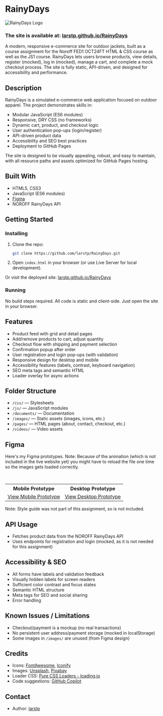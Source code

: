 # RainyDays

![RainyDays Logo](https://github.com/user-attachments/assets/eddd65a2-163d-438e-9603-a7bbc7e51c18)

### The site is available at: [larstp.github.io/RainyDays](https://larstp.github.io/RainyDays/index.html)

A modern, responsive e-commerce site for outdoor jackets, built as a course assignment for the Noroff FED1 OCT24FT HTML & CSS course as well as the JS1 course. RainyDays lets users browse products, view details, register (mocked), log in (mocked), manage a cart, and complete a mock checkout process. The site is fully static, API-driven, and designed for accessibility and performance.

## Description

RainyDays is a simulated e-commerce web application focused on outdoor apparel. The project demonstrates skills in:

- Modular JavaScript (ES6 modules)
- Responsive, DRY CSS (no frameworks)
- Dynamic cart, product, and checkout logic
- User authentication pop-ups (login/register)
- API-driven product data
- Accessibility and SEO best practices
- Deployment to GitHub Pages

The site is designed to be visually appealing, robust, and easy to maintain, with all resource paths and assets optimized for GitHub Pages hosting.

## Built With

- HTML5, CSS3
- JavaScript (ES6 modules)
- [Figma](#figma)
- NOROFF RainyDays API

## Getting Started

### Installing

1. Clone the repo:

   ```bash
   git clone https://github.com/larstp/RainyDays.git
   ```

2. Open `index.html` in your browser (or use Live Server for local development).

Or visit the deployed site: [larstp.github.io/RainyDays](https://larstp.github.io/RainyDays/index.html)

### Running

No build steps required. All code is static and client-side. Just open the site in your browser.

## Features

- Product feed with grid and detail pages
- Add/remove products to cart, adjust quantity
- Checkout flow with shipping and payment selection
- Confirmation popup after order
- User registration and login pop-ups (with validation)
- Responsive design for desktop and mobile
- Accessibility features (labels, contrast, keyboard navigation)
- SEO meta tags and semantic HTML
- Loader overlay for async actions

## Folder Structure

- `/css/` — Stylesheets
- `/js/` — JavaScript modules
- `/documents/` — Documentation
- `/images/` — Static assets (images, icons, etc.)
- `/pages/` — HTML pages (about, contact, checkout, etc.)
- `/videos/` — Video assets

## Figma

Here's my Figma prototypes. 
Note: Because of the animation (which is not included in the live website yet) you might have to reload the file one time so the images gets loaded correctly.
<table>
  <tr>
    <th>Mobile Prototype</th>
    <th>Desktop Prototype</th>
  </tr>
  <tr>
    <td><a href="https://www.figma.com/proto/lPZ0ajHnzM3GMUnlWwDBlF/FED1---Design---Course-Assignment---Rainy-Days---Lars-Torp-Pettersen?node-id=442-11946&t=YwG63Lt6Q5ejZ6Vu-1">View Mobile Prototype</a></td>
    <td><a href="https://www.figma.com/proto/lPZ0ajHnzM3GMUnlWwDBlF/FED1---Design---Course-Assignment---Rainy-Days---Lars-Torp-Pettersen?node-id=150-143&t=YwG63Lt6Q5ejZ6Vu-1">View Desktop Prototype</a></td>
  </tr>
</table>


Note: Style guide was not part of this assignment, so is not included.

## API Usage

- Fetches product data from the NOROFF RainyDays API
- Uses endpoints for registration and login (mocked, as it is not needed for this assignment)

## Accessibility & SEO

- All forms have labels and validation feedback
- Visually hidden labels for screen readers
- Sufficient color contrast and focus states
- Semantic HTML structure
- Meta tags for SEO and social sharing
- Error handling

## Known Issues / Limitations

- Checkout/payment is a mockup (no real transactions)
- No persistent user address/payment storage (mocked in localStorage)
- Some images in `/images/` are unused (from Figma design)

## Credits

- Icons: [FontAwesome](https://fontawesome.com), [Iconify](https://iconify.design)
- Images: [Unsplash](https://unsplash.com), [Pixabay](https://pixabay.com)
- Loader CSS: [Pure CSS Loaders - loading.io](https://loading.io/css/)
- Code suggestions: [GitHub Copilot](https://github.com/features/copilot)

## Contact

- Author: [larstp](https://github.com/larstp)
